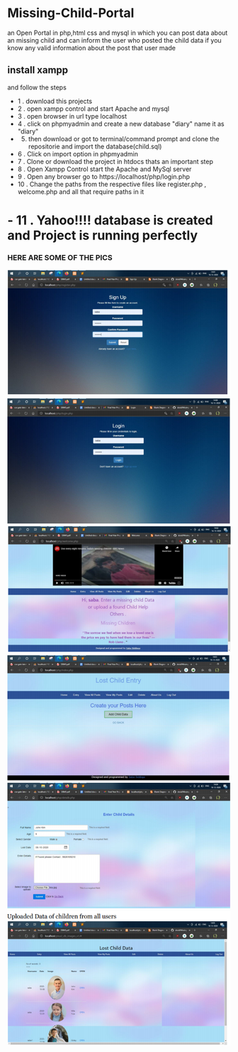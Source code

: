 # Missing-Child-Portal

an Open  Portal  in php,html css  and mysql in which you can post data about an missing child and can inform the user who posted the child data if you know any valid information about the post that user made  



## install xampp
and follow the steps
- 1 . download this projects 
- 2 . open xampp control and start Apache and mysql
- 3 . open browser in url type localhost
- 4 . click on phpmyadmin and create a new database "diary" name it as "diary"
- 5. then download or got to terminal/command prompt and clone the repositorie and import the database(child.sql) 
- 6 . Click on import option in phpmyadmin
- 7 . Clone or download the project in htdocs thats an important step 
- 8 . Open Xampp Control start the Apache and MySql server 
- 9 . Open any browser go to https://localhost/php/login.php 
- 10 . Change the paths from the respective files like register.php , welcome.php and all that require paths in it 

# - 11 . Yahoo!!!! database is created and Project is running perfectly 

### HERE ARE SOME OF THE PICS 
![login page](1.png)
![alt text](2.png)
![alt text](3.png)
![alt text](4.png)
![alt text](5.png)
![alt text](6.png)
